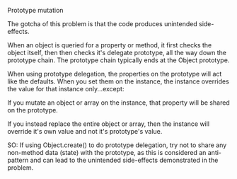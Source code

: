 Prototype mutation

The gotcha of this problem is that the code produces unintended side-effects.

When an object is queried for a property or method, it first checks the object itself, then
then checks it's delegate prototype, all the way down the prototype chain. The prototype chain typically ends at the Object prototype.

When using prototype delegation, the properties on the prototype will act like the defaults. When you set them on the instance, the instance overrides the value
for that instance only...except:

If you mutate an object or array on the instance, that property will be shared on the prototype.

If you instead replace the entire object or array, then the instance will override it's own value and not it's prototype's value.

SO:
If using Object.create() to do prototype delegation, try not to share any non-method data (state) with the prototype, as this is considered an anti-pattern and can lead to
the unintended side-effects demonstrated in the problem.
